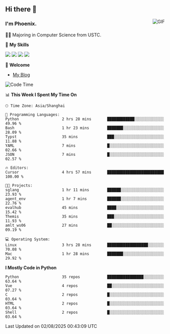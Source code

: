 ## Hi there 👋
<img align="right" alt="GIF" src="https://raw.githubusercontent.com/JoeyBling/JoeyBling/master/pic/pusheencode.gif" />

### I'm Phoenix.

👨‍🎓 Majoring in Computer Science from USTC.

🌟 **My Skills**

![](https://img.shields.io/badge/-Python-3e74a2?style=flat-square&logo=Python&logoColor=fff)
![](https://img.shields.io/badge/-C++-9f62a5?style=flat&logo=cplusplus&logoColor=white)
![](https://img.shields.io/badge/-Linux-185886?style=flat-square&logo=Linux&logoColor=fff)
![](https://img.shields.io/badge/-Rust-ff4136?style=flat-square&logo=Rust&logoColor=fff)

💬 **Welcome**

- [My Blog](https://ysy-phoenix.github.io/)

<!--START_SECTION:waka-->
![Code Time](http://img.shields.io/badge/Code%20Time-1%2C740%20hrs%2057%20mins-blue)

📊 **This Week I Spent My Time On** 

```text
🕑︎ Time Zone: Asia/Shanghai

💬 Programming Languages: 
Python                   2 hrs 28 mins       ████████████░░░░░░░░░░░░░   49.96 % 
Bash                     1 hr 23 mins        ███████░░░░░░░░░░░░░░░░░░   28.09 % 
Typst                    35 mins             ███░░░░░░░░░░░░░░░░░░░░░░   11.88 % 
YAML                     7 mins              █░░░░░░░░░░░░░░░░░░░░░░░░   02.66 % 
JSON                     7 mins              █░░░░░░░░░░░░░░░░░░░░░░░░   02.57 % 

🔥 Editors: 
Cursor                   4 hrs 57 mins       █████████████████████████   100.00 % 

🐱‍💻 Projects: 
sglang                   1 hr 11 mins        ██████░░░░░░░░░░░░░░░░░░░   23.93 % 
agent_env                1 hr 7 mins         ██████░░░░░░░░░░░░░░░░░░░   22.76 % 
evalhub                  45 mins             ████░░░░░░░░░░░░░░░░░░░░░   15.42 % 
Themis                   35 mins             ███░░░░░░░░░░░░░░░░░░░░░░   11.93 % 
amlt_ws06                27 mins             ██░░░░░░░░░░░░░░░░░░░░░░░   09.19 % 

💻 Operating System: 
Linux                    3 hrs 28 mins       ██████████████████░░░░░░░   70.08 % 
Mac                      1 hr 28 mins        ███████░░░░░░░░░░░░░░░░░░   29.92 % 
```

**I Mostly Code in Python** 

```text
Python                   35 repos            ████████████████░░░░░░░░░   63.64 % 
Vue                      4 repos             ██░░░░░░░░░░░░░░░░░░░░░░░   07.27 % 
C                        2 repos             █░░░░░░░░░░░░░░░░░░░░░░░░   03.64 % 
HTML                     2 repos             █░░░░░░░░░░░░░░░░░░░░░░░░   03.64 % 
Shell                    2 repos             █░░░░░░░░░░░░░░░░░░░░░░░░   03.64 % 
```




 Last Updated on 02/08/2025 00:43:09 UTC
<!--END_SECTION:waka-->

<!--
**ysy-phoenix/ysy-phoenix** is a ✨ _special_ ✨ repository because its `README.md` (this file) appears on your GitHub profile.

Here are some ideas to get you started:

- 🔭 I’m currently working on ...
- 🌱 I’m currently learning ...
- 👯 I’m looking to collaborate on ...
- 🤔 I’m looking for help with ...
- 💬 Ask me about ...
- 📫 How to reach me: ...
- 😄 Pronouns: ...
- ⚡ Fun fact: ...
-->
